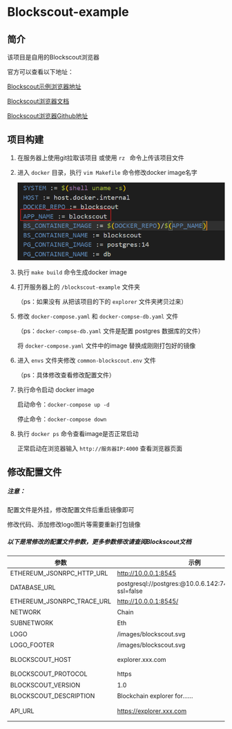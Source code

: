 # Blockscout-example

## 简介

该项目是自用的Blockscout浏览器

官方可以查看以下地址：

[Blockscout示例浏览器地址](https://eth.blockscout.com/)

[Blockscout浏览器文档](https://docs.blockscout.com/)

[Blockscout浏览器Github地址](https://github.com/blockscout/blockscout)

## 项目构建

1. 在服务器上使用git拉取该项目 或使用  `rz ` 命令上传该项目文件

2. 进入  `docker` 目录，执行 `vim Makefile` 命令修改docker image名字

   ![](/readme/makefile.png)

3. 执行 `make build` 命令生成docker image

4. 打开服务器上的 `/blockscout-example` 文件夹

   （ps：如果没有 从把该项目的下的 `explorer` 文件夹拷贝过来）

5. 修改 `docker-compose.yaml`  和 `docker-compse-db.yaml` 文件

   （ps：`docker-compse-db.yaml` 文件是配置 postgres 数据库的文件）

   将 `docker-compose.yaml` 文件中的image 替换成刚刚打包好的镜像

6. 进入 `envs` 文件夹修改 `common-blockscout.env` 文件

   （ps：具体修改查看修改配置文件）

7. 执行命令启动 docker image

   启动命令：`docker-compose up -d`

   停止命令：`docker-compose down`

8. 执行 `docker ps` 命令查看image是否正常启动

   正常启动在浏览器输入 `http://服务器IP:4000` 查看浏览器页面


## 修改配置文件

##### 注意：

配置文件是外挂，修改配置文件后重启镜像即可

修改代码、添加修改logo图片等需要重新打包镜像



##### 以下是常修改的配置文件参数，更多参数修改请查阅Blockscout文档

| 参数                       | 示例                                                        | 备注                                       |
| -------------------------- | ----------------------------------------------------------- | ------------------------------------------ |
| ETHEREUM_JSONRPC_HTTP_URL  | http://10.0.0.1:8545                                        | 节点地址                                   |
| DATABASE_URL               | postgresql://postgres:@10.0.6.142:7432/blockscout?ssl=false | 数据库地址                                 |
| ETHEREUM_JSONRPC_TRACE_URL | http://10.0.0.1:8545/                                       | 节点地址                                   |
| NETWORK                    | Chain                                                       | 标题                                       |
| SUBNETWORK                 | Eth                                                         | 标题                                       |
| LOGO                       | /images/blockscout.svg                                      | 头部logo                                   |
| LOGO_FOOTER                | /images/blockscout.svg                                      | 底部logo                                   |
| BLOCKSCOUT_HOST            | explorer.xxx.com                                            | 域名，直连节点使用IP:端口号(10.0.0.1:4000) |
| BLOCKSCOUT_PROTOCOL        | https                                                       | 直连节点用http                             |
| BLOCKSCOUT_VERSION         | 1.0                                                         | 底部版本号                                 |
| BLOCKSCOUT_DESCRIPTION     | Blockchain explorer for……                                   | 底部文字                                   |
| API_URL                    | https://explorer.xxx.com                                    | 直连节点（http://18.141.85.17:4000）       |

